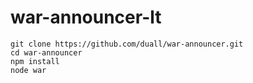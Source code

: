 ﻿# war-announcer-lt
```
git clone https://github.com/duall/war-announcer.git
cd war-announcer
npm install
node war
```
